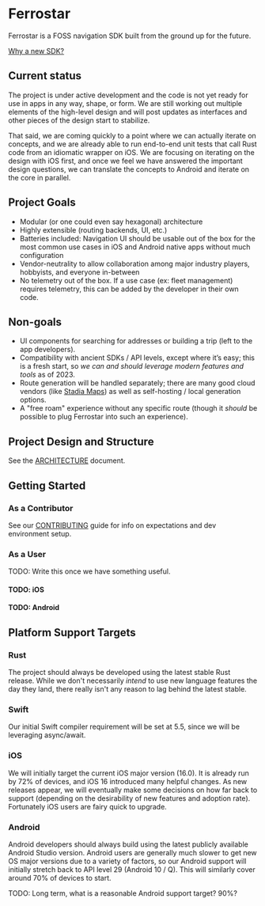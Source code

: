 # Ferrostar

Ferrostar is a FOSS navigation SDK built from the ground up for the future.

[Why a new SDK?](https://stadiamaps.notion.site/Next-Gen-Navigation-SDK-f16f987bfa5a455296b0671636033cdb)

## Current status

The project is under active development and the code is not yet ready for use in apps in any way, shape, or form.
We are still working out multiple elements of the high-level design and will post updates as interfaces and other
pieces of the design start to stabilize.

That said, we are coming quickly to a point where we can actually iterate on concepts, and we are already able
to run end-to-end unit tests that call Rust code from an idiomatic wrapper on iOS. We are focusing on
iterating on the design with iOS first, and once we feel we have answered the important design questions,
we can translate the concepts to Android and iterate on the core in parallel.

## Project Goals

- Modular (or one could even say hexagonal) architecture
- Highly extensible (routing backends, UI, etc.)
- Batteries included: Navigation UI should be usable out of the box for the most common use cases in iOS and Android native apps without much configuration
- Vendor-neutrality to allow collaboration among major industry players, hobbyists, and everyone in-between
- No telemetry out of the box. If a use case (ex: fleet management) requires telemetry, this can be added by the developer in their own code.

## Non-goals

- UI components for searching for addresses or building a trip (left to the app developers).
- Compatibility with ancient SDKs / API levels, except where it’s easy; this is a fresh start, so *we can and should leverage modern features and tools* as of 2023.
- Route generation will be handled separately; there are many good cloud vendors (like [Stadia Maps](https://stadiamaps.com/products/navigation-routing/)) as well as self-hosting / local generation options.
- A "free roam" experience without any specific route (though it *should* be possible to plug Ferrostar into such an experience).

## Project Design and Structure

See the [ARCHITECTURE](ARCHITECTURE.md) document.

## Getting Started

### As a Contributor

See our [CONTRIBUTING](CONTRIBUTING.md) guide for info on expectations and dev environment setup.

### As a User

TODO: Write this once we have something useful.

#### TODO: iOS

#### TODO: Android

## Platform Support Targets

### Rust

The project should always be developed using the latest stable Rust release. While we don't necessarily
*intend* to use new language features the day they land, there really isn't any reason to lag behind the latest
stable.

### Swift

Our initial Swift compiler requirement will be set at 5.5, since we will be leveraging async/await.

### iOS

We will initially target the current iOS major version (16.0). It is already run by 72% of devices, and iOS 16 introduced many helpful changes.
As new releases appear, we will eventually make some decisions on how far back to support (depending on the desirability
of new features and adoption rate). Fortunately iOS users are fairy quick to upgrade.

### Android

Android developers should always build using the latest publicly available Android Studio version.
Android users are generally much slower to get new OS major versions due to a variety of factors, so
our Android support will initially stretch back to API level 29 (Android 10 / Q). This will similarly cover around 70%
of devices to start.

TODO: Long term, what is a reasonable Android support target? 90%?
